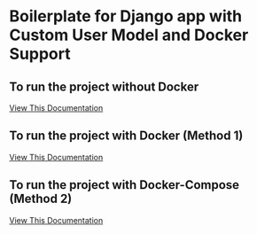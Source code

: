 # Boilerplate for Django app with Custom User Model and Docker Support

## To run the project without Docker

[View This Documentation](DJANGO_LOCAL.md)

## To run the project with Docker (Method 1)

[View This Documentation](DOCKER.md)

## To run the project with Docker-Compose (Method 2)

[View This Documentation](DOCKER_COMPOSE.md)
